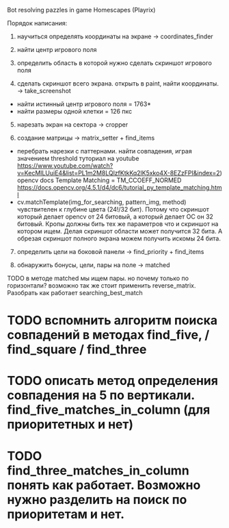 Bot resolving pazzles in game Homescapes (Playrix)


Порядок написания:

1) научиться определять координаты на экране -> coordinates_finder

2) найти центр игрового поля   
   
3) определить область в которой нужно сделать скриншот игрового поля
   
4) сделать скриншот всего экрана. открыть в paint, найти координаты. -> take_screenshot
- найти истинный центр игрового поля = 1763*
- найти размеры одной клетки = 126 пкс

5) нарезать экран на сектора -> cropper

6) создание матрицы -> matrix_setter + find_items
- перебрать нарезки с паттернами. найти совпадения, играя значением threshold
    туториал на youtube
    https://www.youtube.com/watch?v=KecMlLUuiE4&list=PL1m2M8LQlzfKtkKq2lK5xko4X-8EZzFPI&index=2)
      opencv docs Template Matching = TM_CCOEFF_NORMED
      https://docs.opencv.org/4.5.1/d4/dc6/tutorial_py_template_matching.html
- cv.matchTemplate(img_for_searching, pattern_img, method) чувствителен к глубине цвета (24!/32 бит). 
  Потому что скриншот который делает opencv от 24 битовый, а который делает ОС он 32 битовый.
  Кропы должны бить тех же параметров что и скриншот на котором ищем. 
  Делая скриншот области может получится 32 бита.
  А обрезая скриншот полного экрана можем получить искомы 24 бита.
  
7) определить цели на боковой панели -> find_priority + find_items

8) обнаружить бонусы, цели, пары на поле -> matched


   
TODO в методе matched мы ищем пары. но почему только по горизонтали? возможно так же стоит применить reverse_matrix.
Разобрать как работает searching_best_match
# TODO вспомнить алгоритм поиска совпадений в методах find_five, / find_square / find_three
# TODO описать метод определения совпадения на 5 по вертикали. find_five_matches_in_column (для приоритетных и нет)
# TODO find_three_matches_in_column понять как работает. Возможно нужно разделить на поиск по приоритетам и нет.
